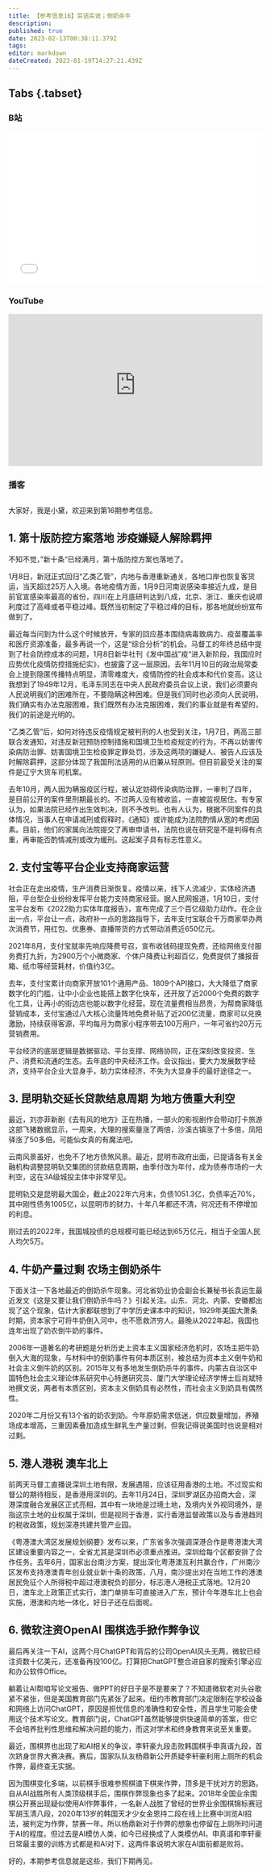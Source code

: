 ```yaml
---
title: 【参考信息16】实话实说；倒奶杀牛
description: 
published: true
date: 2023-02-13T00:38:11.379Z
tags: 
editor: markdown
dateCreated: 2023-01-19T14:27:21.439Z
---
```


## Tabs {.tabset}
### B站
<div style="position: relative; padding: 30% 45%;">
<iframe style="position: absolute; width: 100%; height: 100%; left: 0; top: 0;" src="//player.bilibili.com/player.html?&bvid=BV1cW4y137m3&page=1&as_wide=1&high_quality=1&danmaku=1&autoplay=0" scrolling="no" border="0" frameborder="no" framespacing="0" allowfullscreen="true"></iframe>
</div>

### YouTube
<div style="position: relative; padding: 30% 45%;">
<iframe style="position: absolute; top: 0; left: 0; width: 100%; height: 100%;" src="https://www.youtube-nocookie.com/embed/zicLj5IH67A" title="YouTube video player" frameborder="0" allow="accelerometer; autoplay; clipboard-write; encrypted-media; gyroscope; picture-in-picture" allowfullscreen></iframe>
</div>
  
### 播客
<div class="podcast-player"></div>

## 

大家好，我是小黛，欢迎来到第16期参考信息。

## 1. 第十版防控方案落地 涉疫嫌疑人解除羁押

不知不觉，”新十条“已经满月，第十版防控方案也落地了。

1月8日，新冠正式回归“乙类乙管”，内地与香港重新通关，各地口岸也恢复客货运，当天超过25万人入境。各地疫情方面，1月9日河南说感染率接近九成，是目前官宣感染率最高的省份，四川在上月底研判达到八成，北京、浙江、重庆也说顺利度过了高峰或者平稳过峰。既然当初制定了平稳过峰的目标，那各地就纷纷宣布做到了。

最近每当问到为什么这个时候放开，专家的回应基本围绕病毒致病力、疫苗覆盖率和医疗资源准备，最多再说一个，这是“综合分析”的机会。马督工的年终总结中提到了社会防控成本的问题，1月8日新华社刊《发中国战”疫“进入新阶段，我国应时应势优化疫情防控措施纪实》，也披露了这一层原因。去年11月10日的政治局常委会上提到隐匿传播特点明显，清零难度大，疫情防控的社会成本和代价变高。这让我想到了1949年12月，毛泽东同志在中央人民政府委员会议上说，我们必须要向人民说明我们的困难所在，不要隐瞒这种困难。但是我们同时也必须向人民说明，我们确实有办法克服困难，我们既然有办法克服困难，我们的事业就是有希望的，我们的前途是光明的。

“乙类乙管”后，如何对待违反疫情规定被判刑的人也受到关注，1月7日，两高三部联合发通知，对违反新冠预防控制措施和国境卫生检疫规定的行为，不再以妨害传染病防治罪、妨害国境卫生检疫罪定罪处罚，涉及这两项的嫌疑人、被告人应该及时解除羁押，这部分体现了我国刑法适用的从旧兼从轻原则。但目前最受关注的案件是辽宁大货车司机案。

去年10月，两人因为瞒报疫区行程，被认定妨碍传染病防治罪，一审判了四年，是目前公开的案件里刑期最长的。不过两人没有被收监，一直被监视居住。有专家认为，如果法院已经作出生效判决，则不予改判。也有人认为，根据不同案件的具体情况，当事人在申请减刑或假释时，《通知》或许能成为法院酌情从宽的考虑因素。目前，他们的家属向法院提交了再审申请书，法院也说在研究是不是判得有点重，再审能否酌情减刑或改为缓刑。这起案子具有标志性意义。

## 2. 支付宝等平台企业支持商家运营

社会正在走出疫情，生产消费日渐恢复。疫情以来，线下人流减少，实体经济遇阻，平台型企业纷纷发挥平台能力支持商家经营。据人民网报道，1月10日，支付宝平台发布《2022助力实体年度报告》，宣布完成了三个百亿级助力动作。在企业出一点，平台让一点，政府补一点的思路指导下，去年支付宝联合千万商家举办两次消费节，用红包、优惠券、直播带货的方式带动消费近650亿元。

2021年8月，支付宝就率先响应降费号召，宣布收钱码提现免费，还给网络支付服务费打九折，为2900万个小微商家、个体户降费让利超百亿，免费提供了播报音箱、纸巾等经营耗材，价值约3亿。

去年，支付宝累计向商家开放101个通用产品、1809个API接口，大大降低了商家数字化的门槛，让中小企业也能搭上数字化快车，还开放了近2000个免费的数字化工具，让再小的街边店也能以数字化经营。现在流量费相当昂贵，为帮商家降低营销成本，支付宝通过八大核心流量阵地免费补贴了近200亿流量，商家可以兑换激励，持续获得客源，平均每月为商家小程序带去100万用户，一年可省约20万元营销费用。

平台经济的底层逻辑是数据驱动、平台支撑、网络协同，正在深刻改变投资、生产、消费和流通的生态。去年底的中央经济工作。会议指出，要大力发展数字经济，支持平台企业大显身手，助力实体经济，不失为大显身手的最好途径之一。

## 3. 昆明轨交延长贷款结息周期 为地方债重大利空

最近，刘亦菲新剧《去有风的地方》正在热播，一部火的影视剧作会带动打卡旅游这部飞猪数据显示，一周来，大理的搜索量涨了两倍，沙溪古镇涨了十多倍，凤阳驿涨了50多倍。可能仙女真的有魔法吧。

云南风景虽好，也免不了地方债煞风景。最近，昆明市政府出面，已提请各有关金融机构调整昆明轨交集团的贷款结息周期，由季付改为年付，成为债券市场的一大利空，这在3A级城投主体中非常罕见。

昆明轨交是昆明最大国企，截止2022年六月末，负债1051.3亿，负债率近70%，其中刚性债务1005亿，以昆明市的财力，十年八年都还不清，何况还有不停增加的利息。

刚过去的2022年，我国城投债的总规模可能已经达到65万亿元，相当于全国人民人均欠5万。

## 4. 牛奶产量过剩 农场主倒奶杀牛

下面关注一下各地最近的倒奶杀牛现象。河北省奶业协会副会长兼秘书长袁运生最近发文《这是又要让我们倒奶杀牛吗？》引起关注。山东、河北、内蒙、安徽都出现了这个现象，估计大家都联想到了中学历史课本中的知识，1929年美国大萧条时期，资本家宁可将牛奶倒入河中，也不愿救济穷人。最晚从2022年起，我国也连年出现了奶农倒牛奶的事件。

2006年一道著名的考研题是分析历史上资本主义国家经济危机时，农场主把牛奶倒入大海的现象，与材料中的倒奶事件有何本质区别，被总结为资本主义倒牛奶和社会主义倒牛奶的区别。2015年又有多地发生倒奶杀牛的事件。内蒙古自治区中国特色社会主义理论体系研究中心特邀研究员、厦门大学理论经济学博士后肖斌特地撰文说，两者有本质区别，资本主义倒奶具有必然性，而社会主义到奶具有偶然性。

2020年二月份又有13个省的奶农到奶。今年原奶需求低迷，供应数量增加，养殖场成本增高，三重因素叠加造成生鲜乳生产量过剩，但我记得说美国时也说是相对过剩。

## 5. 港人港税 澳车北上

前两天马督工直播说深圳土地有限，发展遇阻，应该征用香港的土地。不过现实和督公的期待相反，是香港用深圳的。去年11月24日，深圳罗湖区办招商大会，深港深度融合发展区正式亮相，其中有一块地是过境土地，及境内关外视同境外，是指这宗土地的业权属于深圳，但是视同于香港，实行香港监督政策以及与香港趋同的税收政策，规划深港共建共管产业园。

《粤港澳大湾区发展规划纲要》发布以来，广东省多次强调深港合作是粤港澳大湾区建设重要内容之一，全省尤其是深圳市必须重点推进。深圳给每个区都安排了合作任务。去年6月，国家出台南沙方案，提出深化粤港澳互利共赢合作，广州南沙区发布支持港澳青年创业就业新十条的政策，八月，南沙提出对在当地工作的港澳居民免征个人所得税中超过港澳税负的部分，标志港人港税正式落地。12月20日，澳车北上政策正式实行，澳门单排车可直接进入广东，预计今年港车北上也会实施，港澳和内地一体化，好日子还在后面呢。

## 6. 微软注资OpenAI 围棋选手掀作弊争议

最后再关注一下AI，这两个月ChatGPT和背后的公司OpenAI风头无两，微软已经注资数十亿美元，还准备再投100亿。打算把ChatGPT整合进自家的搜索引擎必应和办公软件Office。

躺着让AI帮咱写论文报告、做PPT的好日子是不是要来了？不知道微软老对头谷歌紧不紧张，但是美国教育部门先紧张了起来。纽约市教育部门决定限制在学校设备和网络上访问ChatGPT，原因是担忧信息的准确性和安全性，而且学生可能会使用这个技术写论文。教育部门说，ChatGPT虽然能够提供快速简单的答案，但它不会培养批判性思维和解决问题的能力，而这对学术和终身教育来说至关重要。

最近，围棋界也出现了和AI相关的争议，李轩豪九段击败韩国棋手申真谞九段，首次跻身世界大赛决赛。赛后，国家队队友杨鼎新公开质疑李轩豪利用上厕所的机会作弊，最终查无实据。

因为围棋变化多端，以前棋手很难参照棋谱下棋来作弊，顶多是干扰对方的思路。自从AI战胜所有人类顶级棋手后，围棋作弊现象也多了起来。2018年全国业余围棋公开赛出现疑似使用AI作弊事件，一名新人战胜了曾经的世界业余围棋锦标赛冠军胡玉清八段，2020年13岁的韩国天才少女金恩持二段在线上比赛中浏览AI招法，被判定为作弊，禁赛一年。所以杨鼎新对于作弊的想象也停留在上厕所时问道于AI的程度。但过去是AI模仿人类，如今已经换成了人类模仿AI。申真谞和李轩豪日常最主要的训练方式都是和AI对下，这两件事说明大家在AI面前都是败将。

好的，本期参考信息就是这些，我们下期再见。
